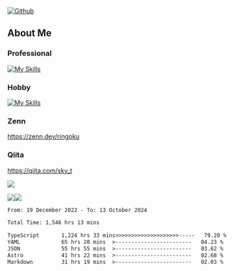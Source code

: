 [![Github](https://img.shields.io/github/followers/skyt-a?label=Follow&style=social)](https://github.com/skyt-a)

## About Me
### Professional
[![My Skills](https://skillicons.dev/icons?i=react,ts,js,nodejs,java,graphql,firebase,githubactions&theme=light)](https://skillicons.dev)
### Hobby
[![My Skills](https://skillicons.dev/icons?i=unity,rust,py&theme=light)](https://skillicons.dev)

### Zenn
https://zenn.dev/ringoku
### Qiita
https://qiita.com/sky_t


![](https://github-profile-summary-cards.vercel.app/api/cards/profile-details?username=skyt-a&theme=default)

![](https://github-profile-summary-cards.vercel.app/api/cards/repos-per-language?username=skyt-a&theme=default)![](https://github-profile-summary-cards.vercel.app/api/cards/stats?username=RinGoku&theme=default)

<!--START_SECTION:waka-->

```txt
From: 19 December 2022 - To: 13 October 2024

Total Time: 1,546 hrs 13 mins

TypeScript       1,224 hrs 33 mins>>>>>>>>>>>>>>>>>>>>-----   79.20 %
YAML             65 hrs 20 mins  >------------------------   04.23 %
JSON             55 hrs 55 mins  >------------------------   03.62 %
Astro            41 hrs 22 mins  >------------------------   02.68 %
Markdown         31 hrs 19 mins  >------------------------   02.03 %
```

<!--END_SECTION:waka-->
